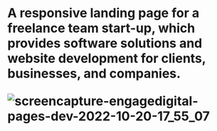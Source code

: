 <h1>A responsive landing page for a freelance team start-up, which provides software solutions and website development for clients, businesses, and companies. 




![screencapture-engagedigital-pages-dev-2022-10-20-17_55_07](https://user-images.githubusercontent.com/90546802/196918283-a17b203b-4d09-4135-988e-5cb3f021a7ee.png)
